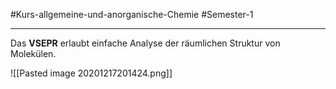 #Kurs-allgemeine-und-anorganische-Chemie  #Semester-1

---

Das **VSEPR** erlaubt einfache Analyse der räumlichen Struktur von Molekülen.

![[Pasted image 20201217201424.png]]